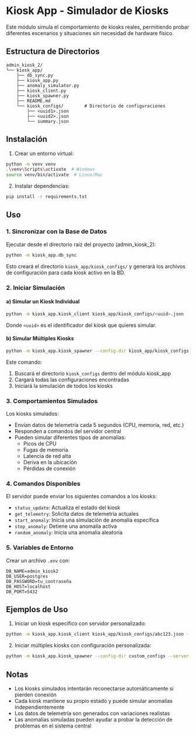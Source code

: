 # Kiosk App - Simulador de Kiosks

Este módulo simula el comportamiento de kiosks reales, permitiendo probar diferentes escenarios y situaciones sin necesidad de hardware físico.

## Estructura de Directorios

```
admin_kiosk_2/
└── kiosk_app/
    ├── db_sync.py
    ├── kiosk_app.py
    ├── anomaly_simulator.py
    ├── kiosk_client.py
    ├── kiosk_spawner.py
    ├── README.md
    └── kiosk_configs/        # Directorio de configuraciones
        ├── <uuid1>.json
        ├── <uuid2>.json
        └── summary.json
```

## Instalación

1. Crear un entorno virtual:
```bash
python -m venv venv
.\venv\Scripts\activate  # Windows
source venv/bin/activate  # Linux/Mac
```

2. Instalar dependencias:
```bash
pip install -r requirements.txt
```

## Uso

### 1. Sincronizar con la Base de Datos

Ejecutar desde el directorio raíz del proyecto (admin_kiosk_2):

```bash
python -m kiosk_app.db_sync
```

Esto creará el directorio `kiosk_app/kiosk_configs/` y generará los archivos de configuración para cada kiosk activo en la BD.

### 2. Iniciar Simulación

#### a) Simular un Kiosk Individual
```bash
python -m kiosk_app.kiosk_client kiosk_app/kiosk_configs/<uuid>.json
```
Donde `<uuid>` es el identificador del kiosk que quieres simular.

#### b) Simular Múltiples Kiosks
```bash
python -m kiosk_app.kiosk_spawner --config-dir kiosk_app/kiosk_configs
```

Este comando:
1. Buscará el directorio `kiosk_configs` dentro del módulo kiosk_app
2. Cargará todas las configuraciones encontradas
3. Iniciará la simulación de todos los kiosks

### 3. Comportamientos Simulados

Los kiosks simulados:
- Envían datos de telemetría cada 5 segundos (CPU, memoria, red, etc.)
- Responden a comandos del servidor central
- Pueden simular diferentes tipos de anomalías:
  - Picos de CPU
  - Fugas de memoria
  - Latencia de red alta
  - Deriva en la ubicación
  - Pérdidas de conexión

### 4. Comandos Disponibles

El servidor puede enviar los siguientes comandos a los kiosks:

- `status_update`: Actualiza el estado del kiosk
- `get_telemetry`: Solicita datos de telemetría actuales
- `start_anomaly`: Inicia una simulación de anomalía específica
- `stop_anomaly`: Detiene una anomalía activa
- `random_anomaly`: Inicia una anomalía aleatoria

### 5. Variables de Entorno

Crear un archivo `.env` con:
```
DB_NAME=admin_kiosk2
DB_USER=postgres
DB_PASSWORD=tu_contraseña
DB_HOST=localhost
DB_PORT=5432
```

## Ejemplos de Uso

1. Iniciar un kiosk específico con servidor personalizado:
```bash
python -m kiosk_app.kiosk_client kiosk_app/kiosk_configs/abc123.json --server-url http://192.168.1.100:5000
```

2. Iniciar múltiples kiosks con configuración personalizada:
```bash
python -m kiosk_app.kiosk_spawner --config-dir custom_configs --server-url http://192.168.1.100:5000
```

## Notas

- Los kiosks simulados intentarán reconectarse automáticamente si pierden conexión
- Cada kiosk mantiene su propio estado y puede simular anomalías independientemente
- Los datos de telemetría son generados con variaciones realistas
- Las anomalías simuladas pueden ayudar a probar la detección de problemas en el sistema central 